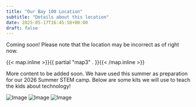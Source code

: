```yaml
---
title: "Our Bay 100 Location"
subtitle: "Details about this location"
date: 2025-05-17T16:45:58+00:00
draft: false
---
```


Coming soon! Please note that the location may be incorrect as of right now.

{{< map.inline >}}{{ partial "map3" . }}{{< /map.inline >}}

More content to be added soon. We have used this summer as preparation for our 2026 Summer STEM camp. Below are some kits we will use to teach the kids about technology! 

![Image](/img/BAY100_1.jpeg)
![Image](/img/BAY100_2.jpeg)
![Image](/img/BAY100_3.jpeg)
